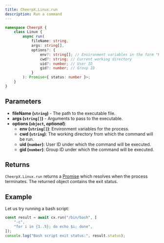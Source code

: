 ```yaml
---
title: CheerpX.Linux.run
description: Run a command
---
```


```ts
namespace CheerpX {
	class Linux {
		async run(
			fileName: string,
			args: string[],
			options?: {
				env?: string[]; // Environment variables in the form "KEY=VALUE"
				cwd?: string; // Current working directory
				uid?: number; // User ID
				gid?: number; // Group ID
			}
		): Promise<{ status: number }>;
	}
}
```

## Parameters

- **fileName (`string`)** - The path to the executable file.
- **args (`string[]`)** - Arguments to pass to the executable.
- **options (`object`, _optional_)**:
  - **env (`string[]`)**: Environment variables for the process.
  - **cwd (`string`)**: The working directory from which the command will be run.
  - **uid (`number`)**: User ID under which the command will be executed.
  - **gid (`number`)**: Group ID under which the command will be executed.

## Returns

`CheerpX.Linux.run` returns a [Promise] which resolves when the process terminates. The returned object contains the exit status.

## Example

Let us try running a bash script:

```js
const result = await cx.run("/bin/bash", [
	"-c",
	"for i in {1..5}; do echo $i; done",
]);
console.log("Bash script exit status:", result.status);
```

[Promise]: https://developer.mozilla.org/en-US/docs/Web/JavaScript/Reference/Global_Objects/Promise
